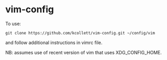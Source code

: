# vim-config
To use:

    git clone https://github.com/kcollett/vim-config.git ~/config/vim

and follow additional instructions in vimrc file.

NB: assumes use of recent version of vim that uses XDG_CONFIG_HOME.
